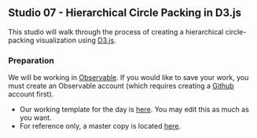 ## Studio 07 - Hierarchical Circle Packing in D3.js

This studio will walk through the process of creating a hierarchical circle-packing visualization using [D3.js](https://d3js.org/). 

### Preparation

We will be working in [Observable](https://beta.observablehq.com/). If you would like to save your work, you must create an Observable account (which requires creating a [Github](https://github.com/) account first).

* Our working template for the day is [here](https://beta.observablehq.com/@emilyfuhrman/d3-js-template). You may edit this as much as you want.
* For reference only, a master copy is located [here](https://beta.observablehq.com/@emilyfuhrman/d3-js-master-visualizing-hierarchies).